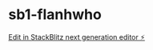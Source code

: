 # sb1-flanhwho

[Edit in StackBlitz next generation editor ⚡️](https://stackblitz.com/~/github.com/DanielKhasanov/sb1-flanhwho)